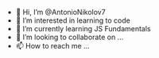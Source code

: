 - 👋 Hi, I’m @AntonioNikolov7
- 👀 I’m interested in learning to code
- 🌱 I’m currently learning JS Fundamentals
- 💞️ I’m looking to collaborate on ...
- 📫 How to reach me ...

<!---
AntonioNikolov7/AntonioNikolov7 is a ✨ special ✨ repository because its `README.md` (this file) appears on your GitHub profile.
You can click the Preview link to take a look at your changes.
--->
